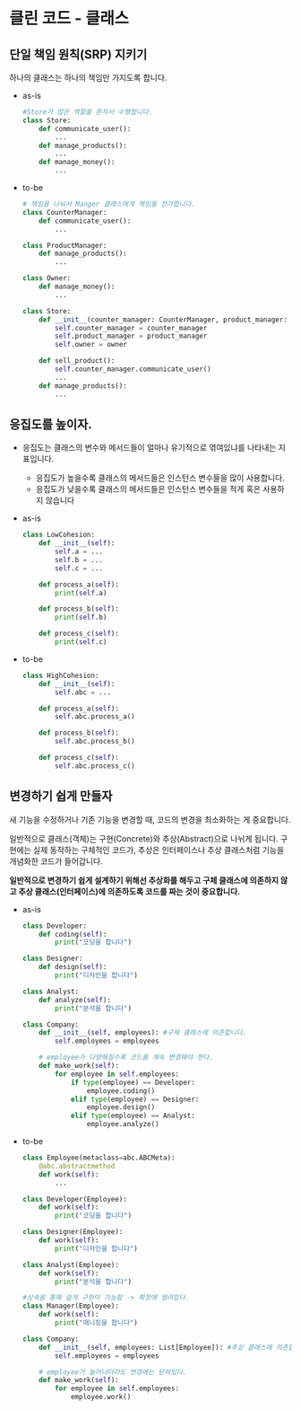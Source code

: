 # 클린 코드 - 클래스

## 단일 책임 원칙(SRP) 지키기
하나의 클래스는 하나의 책임만 가지도록 합니다.  

- as-is
  
  ```python
  #Store가 많은 역할을 혼자서 수행합니다.
  class Store:
      def communicate_user():
          ...
      def manage_products():
          ...
      def manage_money():
          ...
  ```

- to-be

  ```python
  # 책임을 나눠서 Manger 클래스에게 책임을 전가합니다.
  class CounterManager:
      def communicate_user():
          ...
  
  class ProductManager:
      def manage_products():
          ...
  
  class Owner:
      def manage_money():
          ...
  
  class Store:
      def __init__(counter_manager: CounterManager, product_manager: ProductManager, owner: Owner):
          self.counter_manager = counter_manager
          self.product_manager = product_manager
          self.owner = owner
  
      def sell_product():
          self.counter_manager.communicate_user()
          ...
      def manage_products():
          ...
  
  ```

## 응집도를 높이자.

- 응집도는 클래스의 변수와 메서드들이 얼마나 유기적으로 엮여있냐를 나타내는 지표입니다.
    - 응집도가 높을수록 클래스의 메서드들은 인스턴스 변수들을 많이 사용합니다.
    - 응집도가 낮을수록 클래스의 메서드들은 인스턴스 변수들을 적게 혹은 사용하지 않습니다
- as-is

  ```python
  class LowCohesion:
      def __init__(self):
          self.a = ...
          self.b = ...
          self.c = ...
  
      def process_a(self):
          print(self.a)
  
      def process_b(self):
          print(self.b)
  
      def process_c(self):
          print(self.c)
  ```

- to-be

  ```python
  class HighCohesion:
      def __init__(self):
          self.abc = ...
  
      def process_a(self):
          self.abc.process_a()
  
      def process_b(self):
          self.abc.process_b()
  
      def process_c(self):
          self.abc.process_c()
  ```

## 변경하기 쉽게 만들자

새 기능을 수정하거나 기존 기능을 변경할 때, 코드의 변경을 최소화하는 게 중요합니다. 

일반적으로 클래스(객체)는 구현(Concrete)와 추상(Abstract)으로 나뉘게 됩니다. 구현에는 실제 동작하는 구체적인 코드가, 추상은 인터페이스나 추상 클래스처럼 기능을 개념화한 코드가 들어갑니다.

**일반적으로 변경하기 쉽게 설계하기 위해선 추상화를 해두고 구체 클래스에 의존하지 않고 추상 클래스(인터페이스)에 의존하도록 코드를 짜는 것이 중요합니다.** 

- as-is

    ```python
    class Developer:
        def coding(self):
            print("코딩을 합니다")

    class Designer:
        def design(self):
            print("디자인을 합니다")

    class Analyst:
        def analyze(self):
            print("분석을 합니다")

    class Company:
        def __init__(self, employees): #구체 클래스에 의존합니다. 
            self.employees = employees

        # employee가 다양해질수록 코드를 계속 변경해야 한다.
        def make_work(self):
            for employee in self.employees:
                if type(employee) == Developer:
                    employee.coding()
                elif type(employee) == Designer:
                    employee.design()
                elif type(employee) == Analyst:
                    employee.analyze()
    ```

- to-be

    ```python
    class Employee(metaclass=abc.ABCMeta):
        @abc.abstractmethod
        def work(self):
            ...

    class Developer(Employee):
        def work(self):
            print("코딩을 합니다")

    class Designer(Employee):
        def work(self):
            print("디자인을 합니다")

    class Analyst(Employee):
        def work(self):
            print("분석을 합니다")

    #상속을 통해 쉽게 구현이 가능함 -> 확장에 열려있다.
    class Manager(Employee):
        def work(self):
    		print("매니징을 합니다")

    class Company:
        def __init__(self, employees: List[Employee]): #추상 클래스에 의존합니다.
            self.employees = employees

        # employee가 늘어나더라도 변경에는 닫혀있다.
        def make_work(self):
            for employee in self.employees:
                employee.work()
    ```